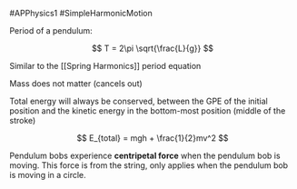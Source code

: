 #APPhysics1 #SimpleHarmonicMotion

Period of a pendulum: 

$$
T = 2\pi \sqrt{\frac{L}{g}}
$$

Similar to the [[Spring Harmonics]] period equation

Mass does not matter (cancels out)

Total energy will always be conserved, between the GPE of the initial position and the kinetic energy in the bottom-most position (middle of the stroke)

$$
 E_{total} = mgh + \frac{1}{2}mv^2
$$

Pendulum bobs experience **centripetal force** when the pendulum bob is moving. This force is from the string, only applies when the pendulum bob is moving in a circle. 
